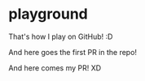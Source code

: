 # playground

That's how I play on GitHub! :D

And here goes the first PR in the repo!

And here comes my PR! XD
